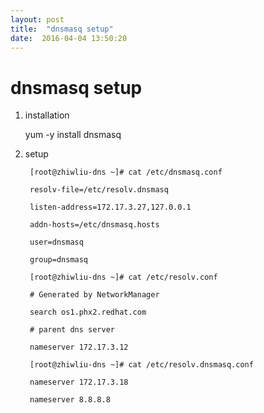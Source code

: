 ```yaml
---
layout: post
title:  "dnsmasq setup"
date:  2016-04-04 13:50:20
---
```


# dnsmasq setup

1. installation

    yum -y install dnsmasq

2. setup

        [root@zhiwliu-dns ~]# cat /etc/dnsmasq.conf
        
        resolv-file=/etc/resolv.dnsmasq
        
        listen-address=172.17.3.27,127.0.0.1
        
        addn-hosts=/etc/dnsmasq.hosts
        
        user=dnsmasq
        
        group=dnsmasq
        
        [root@zhiwliu-dns ~]# cat /etc/resolv.conf
        
        # Generated by NetworkManager
        
        search os1.phx2.redhat.com
        
        # parent dns server
        
        nameserver 172.17.3.12
        
        [root@zhiwliu-dns ~]# cat /etc/resolv.dnsmasq.conf
        
        nameserver 172.17.3.18
        
        nameserver 8.8.8.8
